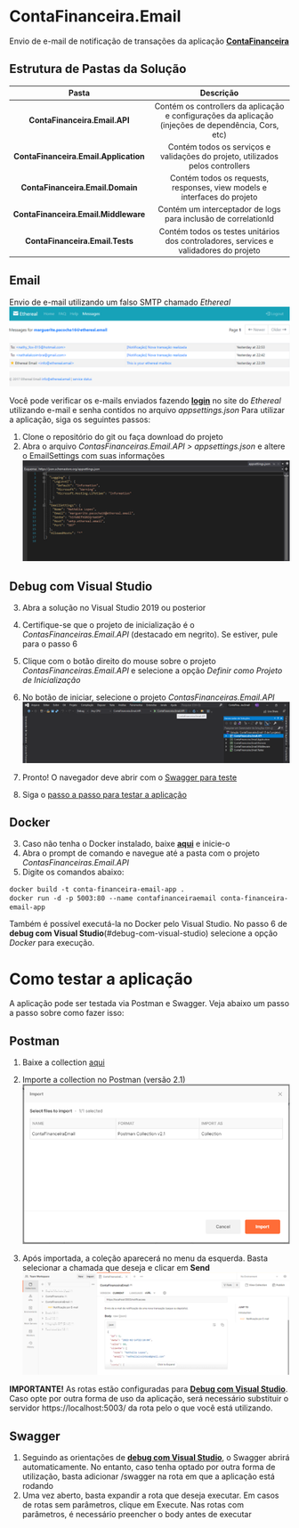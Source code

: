 # ContaFinanceira.Email
Envio de e-mail de notificação de transações da aplicação [**ContaFinanceira**](https://github.com/Nathy815/ContaFinanceira)


## Estrutura de Pastas da Solução
| **Pasta** | **Descrição** |
| :---: | :---: |
| **ContaFinanceira.Email.API** | Contém os controllers da aplicação e configurações da aplicação (injeções de dependência, Cors, etc) |
| **ContaFinanceira.Email.Application** | Contém todos os serviços e validações do projeto, utilizados pelos controllers |
| **ContaFinanceira.Email.Domain** | Contém todos os requests, responses, view models e interfaces do projeto |
| **ContaFinanceira.Email.Middleware** | Contém um interceptador de logs para inclusão de correlationId |
| **ContaFinanceira.Email.Tests** | Contém todos os testes unitários dos controladores, services e validadores do projeto |


## Email
Envio de e-mail utilizando um falso SMTP chamado *Ethereal*
![Visualização dos e-mail enviado pelo Ethereal](./medias/1_email_ethereal.png)

Você pode verificar os e-mails enviados fazendo [**login**](https://ethereal.email/login) no site do *Ethereal* utilizando e-mail e senha contidos no arquivo *appsettings.json*
Para utilizar a aplicação, siga os seguintes passos:

1. Clone o repositório do git ou faça download do projeto
2. Abra o arquivo *ContasFinanceiras.Email.API > appsettings.json* e altere o EmailSettings com suas informações
![Arquivo appsettings.json](./medias/2_appsettings.png)

## Debug com Visual Studio
3. Abra a solução no Visual Studio 2019 ou posterior
4. Certifique-se que o projeto de inicialização é o *ContasFinanceiras.Email.API* (destacado em negrito). Se estiver, pule para o passo 6
5. Clique com o botão direito do mouse sobre o projeto *ContasFinanceiras.Email.API* e selecione a opção *Definir como Projeto de Inicialização*
6. No botão de iniciar, selecione o projeto *ContasFinanceiras.Email.API*
![Exemplo de projeto de inicialização e opção de Debug](./medias/3_run.png)

7. Pronto! O navegador deve abrir com o [Swagger para teste](#swagger)
8. Siga o [passo a passo para testar a aplicação](#como-testar-a-aplicação)

## Docker
3. Caso não tenha o Docker instalado, baixe [**aqui**](https://hub.docker.com/editions/community/docker-ce-desktop-windows) e inicie-o
4. Abra o prompt de comando e navegue até a pasta com o projeto *ContasFinanceiras.Email.API*
5. Digite os comandos abaixo:

```
docker build -t conta-financeira-email-app .
docker run -d -p 5003:80 --name contafinanceiraemail conta-financeira-email-app 
```

Também é possível executá-la no Docker pelo Visual Studio. No passo 6 de **debug com Visual Studio**(#debug-com-visual-studio) selecione a opção *Docker* para execução.


# Como testar a aplicação
A aplicação pode ser testada via Postman e Swagger. Veja abaixo um passo a passo sobre como fazer isso:

## Postman
1. Baixe a collection <a id="raw-url" href="https://github.com/Nathy815/ContaFinanceira.Email/tree/master/medias/ContaFinanceiraEmail.postman_collection.json">aqui</a>
2. Importe a collection no Postman (versão 2.1)
![Exemplo de como importar uma coleção no Postman](./medias/4_postman_import.png)

3. Após importada, a coleção aparecerá no menu da esquerda. Basta selecionar a chamada que deseja e clicar em **Send**
![Chamadas da API carregadas no Postman após importação da coleção](./medias/5_postman_collection.png)

**IMPORTANTE!** 
As rotas estão configuradas para [**Debug com Visual Studio**](#debug-com-visual-studio). 
Caso opte por outra forma de uso da aplicação, será necessário substituir o servidor https://localhost:5003/ da rota pelo o que você está utilizando.


## Swagger
1. Seguindo as orientações de [**debug com Visual Studio**](#debug-com-visual-studio), o Swagger abrirá automaticamente. No entanto, caso tenha optado por outra forma de utilização, basta adicionar /swagger na rota em que a aplicação está rodando
2. Uma vez aberto, basta expandir a rota que deseja executar. Em casos de rotas sem parâmetros, clique em Execute. Nas rotas com parâmetros, é necessário preencher o body antes de executar

